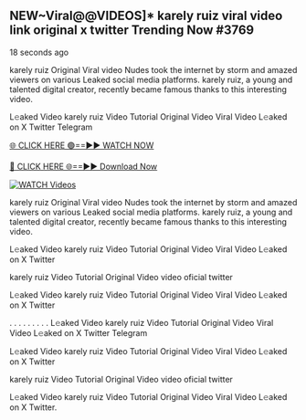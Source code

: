 ## NEW~Viral@@VIDEOS]* karely ruiz viral video link original x twitter Trending Now #3769

18 seconds ago

karely ruiz Original Viral video Nudes took the internet by storm and amazed viewers on various Leaked social media platforms. karely ruiz, a young and talented digital creator, recently became famous thanks to this interesting video.

L𝚎aked Video karely ruiz Video Tutorial Original Video Viral Video L𝚎aked on X Twitter Telegram

[🌐 CLICK HERE 🟢==►► WATCH NOW](https://valovideo.net/valo-video/?bom)

[🔴 CLICK HERE 🌐==►► Download Now](https://valovideo.net/valo-video/?bom)

[![WATCH Videos](https://i.imgur.com/dJHk4Zq.gif)](https://valovideo.net/valo-video/?bom)

karely ruiz Original Viral video Nudes took the internet by storm and amazed viewers on various Leaked social media platforms. karely ruiz, a young and talented digital creator, recently became famous thanks to this interesting video.

L𝚎aked Video karely ruiz Video Tutorial Original Video Viral Video L𝚎aked on X Twitter

karely ruiz Video Tutorial Original Video video oficial twitter

L𝚎aked Video karely ruiz Video Tutorial Original Video Viral Video L𝚎aked on X Twitter

. . . . . . . . . L𝚎aked Video karely ruiz Video Tutorial Original Video Viral Video L𝚎aked on X Twitter Telegram

L𝚎aked Video karely ruiz Video Tutorial Original Video Viral Video L𝚎aked on X Twitter

karely ruiz Video Tutorial Original Video video oficial twitter

L𝚎aked Video karely ruiz Video Tutorial Original Video Viral Video L𝚎aked on X Twitter.
